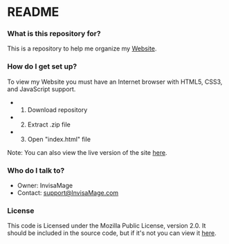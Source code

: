 # README #

### What is this repository for? ###

This is a repository to help me organize my [Website](http://invisamage.com/).

### How do I get set up? ###

To view my Website you must have an Internet browser with HTML5, CSS3, and JavaScript support.

* 1) Download repository
* 2) Extract .zip file
* 3) Open "index.html" file

Note: You can also view the live version of the site [here](http://invisamage.com/).

### Who do I talk to? ###

* Owner: InvisaMage
* Contact: [support@InvisaMage.com](mailto:support@InvisaMage.com)

### License ###

This code is Licensed under the Mozilla Public License, version 2.0. It should be included in the source code, but if it's not you can view it [here](http://mozilla.org/MPL/2.0/).
